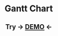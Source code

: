 <h1 align="center"> Gantt Chart </h1>
<h2 align="center">Try -> <a href="https://dmitrysaf.github.io/test-task/">DEMO</a> <-</h2>
